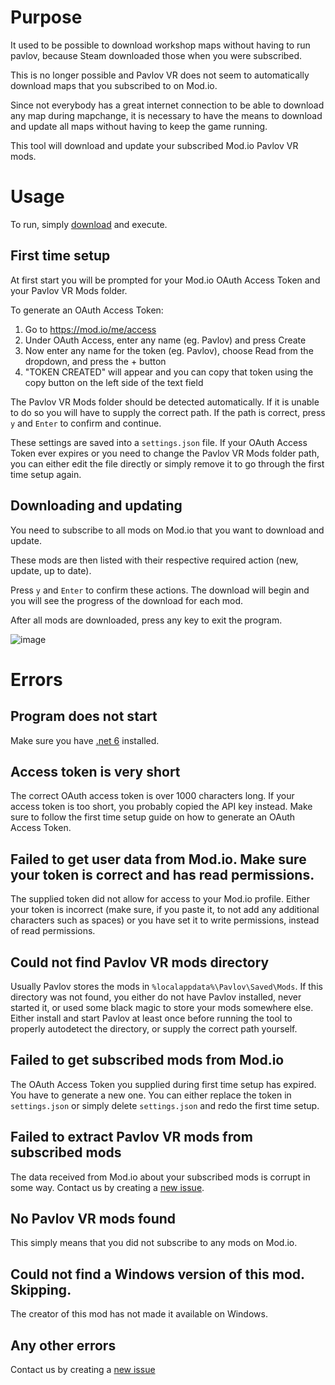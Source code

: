 # Purpose

It used to be possible to download workshop maps without having to run pavlov, because Steam downloaded those when you were subscribed.

This is no longer possible and Pavlov VR does not seem to automatically download maps that you subscribed to on Mod.io.

Since not everybody has a great internet connection to be able to download any map during mapchange, it is necessary to have the means to download and update all maps without having to keep the game running.

This tool will download and update your subscribed Mod.io Pavlov VR mods.

# Usage

To run, simply [download](https://github.com/Longoon12000/DownloadPavlovMapsFromModIo/releases) and execute.

## First time setup

At first start you will be prompted for your Mod.io OAuth Access Token and your Pavlov VR Mods folder.

To generate an OAuth Access Token:
1. Go to https://mod.io/me/access
2. Under OAuth Access, enter any name (eg. Pavlov) and press Create
3. Now enter any name for the token (eg. Pavlov), choose Read from the dropdown, and press the + button
4. "TOKEN CREATED" will appear and you can copy that token using the copy button on the left side of the text field

The Pavlov VR Mods folder should be detected automatically. If it is unable to do so you will have to supply the correct path. If the path is correct, press `y` and `Enter` to confirm and continue.

These settings are saved into a `settings.json` file. If your OAuth Access Token ever expires or you need to change the Pavlov VR Mods folder path, you can either edit the file directly or simply remove it to go through the first time setup again.

## Downloading and updating

You need to subscribe to all mods on Mod.io that you want to download and update.

These mods are then listed with their respective required action (new, update, up to date).

Press `y` and `Enter` to confirm these actions. The download will begin and you will see the progress of the download for each mod.

After all mods are downloaded, press any key to exit the program.

![image](https://github.com/Longoon12000/DownloadPavlovMapsFromModIo/assets/51454971/b9ace177-cc13-47ef-ab32-b3466c848ee1)

# Errors

## Program does not start

Make sure you have [.net 6](https://dotnet.microsoft.com/en-us/download/dotnet/thank-you/runtime-desktop-6.0.18-windows-x64-installer) installed.

## Access token is very short

The correct OAuth access token is over 1000 characters long. If your access token is too short, you probably copied the API key instead. Make sure to follow the first time setup guide on how to generate an OAuth Access Token.

## Failed to get user data from Mod.io. Make sure your token is correct and has read permissions.

The supplied token did not allow for access to your Mod.io profile. Either your token is incorrect (make sure, if you paste it, to not add any additional characters such as spaces) or you have set it to write permissions, instead of read permissions.

## Could not find Pavlov VR mods directory

Usually Pavlov stores the mods in `%localappdata%\Pavlov\Saved\Mods`. If this directory was not found, you either do not have Pavlov installed, never started it, or used some black magic to store your mods somewhere else.
Either install and start Pavlov at least once before running the tool to properly autodetect the directory, or supply the correct path yourself.

## Failed to get subscribed mods from Mod.io

The OAuth Access Token you supplied during first time setup has expired. You have to generate a new one. You can either replace the token in `settings.json` or simply delete `settings.json` and redo the first time setup.

## Failed to extract Pavlov VR mods from subscribed mods

The data received from Mod.io about your subscribed mods is corrupt in some way. Contact us by creating a [new issue](https://github.com/Longoon12000/DownloadPavlovMapsFromModIo/issues).

## No Pavlov VR mods found

This simply means that you did not subscribe to any mods on Mod.io.

## Could not find a Windows version of this mod. Skipping.

The creator of this mod has not made it available on Windows.

## Any other errors

Contact us by creating a [new issue](https://github.com/Longoon12000/DownloadPavlovMapsFromModIo/issues)
